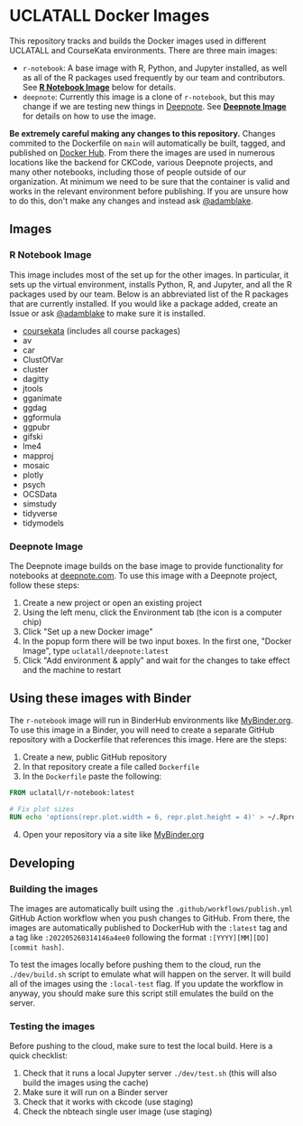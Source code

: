 # UCLATALL Docker Images

This repository tracks and builds the Docker images used in different UCLATALL and CourseKata environments. There are three main images:
- `r-notebook`: A base image with R, Python, and Jupyter installed, as well as all of the R packages used frequently by our team and contributors. See [**R Notebook Image**](#r-notebook-image) below for details.
- `deepnote`: Currently this image is a clone of `r-notebook`, but this may change if we are testing new things in [Deepnote](https://deepnote.com). See [**Deepnote Image**](#deepnote-image) for details on how to use the image.

**Be extremely careful making any changes to this repository.** Changes commited to the Dockerfile on `main` will automatically be built, tagged, and published on [Docker Hub](https://hub.docker.com/repository/docker/uclatall). From there the images are used in numerous locations like the backend for CKCode, various Deepnote projects, and many other notebooks, including those of people outside of our organization. At minimum we need to be sure that the container is valid and works in the relevant environment before publishing. If you are unsure how to do this, don't make any changes and instead ask [@adamblake](https://github.com/adamblake).

## Images
### R Notebook Image

This image includes most of the set up for the other images. In particular, it sets up the virtual environment, installs Python, R, and Jupyter, and all the R packages used by our team. Below is an abbreviated list of the R packages that are currently installed. If you would like a package added, create an Issue or ask [@adamblake](https://github.com/adamblake) to make sure it is installed.

- [coursekata](https://github.com/UCLATALL/coursekata-r) (includes all course packages)
- av
- car
- ClustOfVar
- cluster
- dagitty
- jtools
- gganimate
- ggdag
- ggformula
- ggpubr
- gifski
- lme4
- mapproj
- mosaic
- plotly
- psych
- OCSData
- simstudy
- tidyverse
- tidymodels

### Deepnote Image

The Deepnote image builds on the base image to provide functionality for notebooks at [deepnote.com](https://deepnote.com). To use this image with a Deepnote project, follow these steps:

1. Create a new project or open an existing project
2. Using the left menu, click the Environment tab (the icon is a computer chip)
3. Click "Set up a new Docker image"
4. In the popup form there will be two input boxes. In the first one, "Docker Image", type `uclatall/deepnote:latest`
5. Click "Add environment & apply" and wait for the changes to take effect and the machine to restart

## Using these images with Binder

The `r-notebook` image will run in BinderHub environments like [MyBinder.org](https://mybinder.org). To use this image in a Binder, you will need to create a separate GitHub repository with a Dockerfile that references this image. Here are the steps:

1. Create a new, public GitHub repository
2. In that repository create a file called `Dockerfile`
3. In the `Dockerfile` paste the following:

```Dockerfile
FROM uclatall/r-notebook:latest

# Fix plot sizes
RUN echo 'options(repr.plot.width = 6, repr.plot.height = 4)' > ~/.Rprofile
```

4. Open your repository via a site like [MyBinder.org](https://mybinder.org)


## Developing

### Building the images

The images are automatically built using the `.github/workflows/publish.yml` GitHub Action workflow when you push changes to GitHub. From there, the images are automatically published to DockerHub with the `:latest` tag and a tag like `:202205260314146a4ee0` following the format `:[YYYY][MM][DD][commit hash]`.

To test the images locally before pushing them to the cloud, run the `./dev/build.sh` script to emulate what will happen on the server. It will build all of the images using the `:local-test` flag. If you update the workflow in anyway, you should make sure this script still emulates the build on the server.

### Testing the images

Before pushing to the cloud, make sure to test the local build. Here is a quick checklist:

1. Check that it runs a local Jupyter server `./dev/test.sh` (this will also build the images using the cache)
2. Make sure it will run on a Binder server
3. Check that it works with ckcode (use staging)
4. Check the nbteach single user image (use staging)
